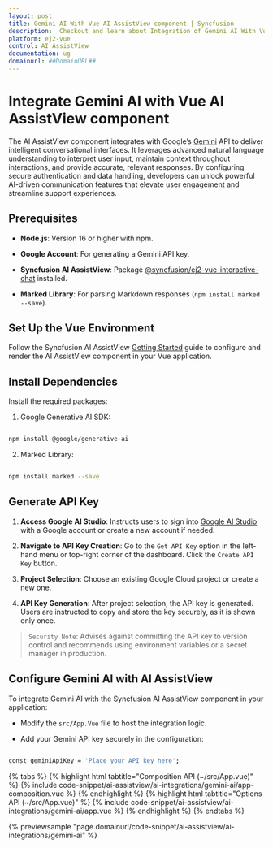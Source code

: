 ```yaml
---
layout: post
title: Gemini AI With Vue AI AssistView component | Syncfusion
description:  Checkout and learn about Integration of Gemini AI With Vue AI AssistView component of Syncfusion Essential JS 2 and more details.
platform: ej2-vue
control: AI AssistView
documentation: ug
domainurl: ##DomainURL##
---
```


# Integrate Gemini AI with Vue AI AssistView component 

The AI AssistView component integrates with Google’s [Gemini](https://ai.google.dev/gemini-api/docs) API to deliver intelligent conversational interfaces. It leverages advanced natural language understanding to interpret user input, maintain context throughout interactions, and provide accurate, relevant responses. By configuring secure authentication and data handling, developers can unlock powerful AI-driven communication features that elevate user engagement and streamline support experiences.

## Prerequisites

* **Node.js**: Version 16 or higher with npm.

* **Google Account**: For generating a Gemini API key.

* **Syncfusion AI AssistView**: Package [@syncfusion/ej2-vue-interactive-chat](https://www.npmjs.com/package/@syncfusion/ej2-vue-interactive-chat) installed.

* **Marked Library**: For parsing Markdown responses (`npm install marked --save`).

## Set Up the Vue Environment

Follow the Syncfusion AI AssistView [Getting Started](../getting-started) guide to configure and render the AI AssistView component in your Vue application.

## Install Dependencies

Install the required packages:

1. Google Generative AI SDK:

```bash

npm install @google/generative-ai

```

2. Marked Library:

```bash

npm install marked --save

```

## Generate API Key

1. **Access Google AI Studio**: Instructs users to sign into [Google AI Studio](https://aistudio.google.com/app/apikey) with a Google account or create a new account if needed. 

2. **Navigate to API Key Creation**: Go to the `Get API Key` option in the left-hand menu or top-right corner of the dashboard. Click the `Create API Key` button. 

3. **Project Selection**: Choose an existing Google Cloud project or create a new one.

4. **API Key Generation**: After project selection, the API key is generated. Users are instructed to copy and store the key securely, as it is shown only once.

> `Security Note`: Advises against committing the API key to version control and recommends using environment variables or a secret manager in production.

## Configure Gemini AI with AI AssistView

To integrate Gemini AI with the Syncfusion AI AssistView component in your application:

* Modify the `src/App.Vue` file to host the integration logic.

* Add your Gemini API key securely in the configuration:

```bash

const geminiApiKey = 'Place your API key here'; 

```

{% tabs %}
{% highlight html tabtitle="Composition API (~/src/App.vue)" %}
{% include code-snippet/ai-assistview/ai-integrations/gemini-ai/app-composition.vue %}
{% endhighlight %}
{% highlight html tabtitle="Options API (~/src/App.vue)" %}
{% include code-snippet/ai-assistview/ai-integrations/gemini-ai/app.vue %}
{% endhighlight %}
{% endtabs %}
  
{% previewsample "page.domainurl/code-snippet/ai-assistview/ai-integrations/gemini-ai" %}
